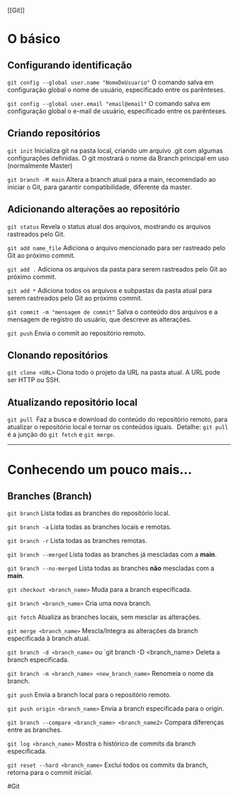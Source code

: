 [[Git]]
# O básico
## Configurando identificação
`git config --global user.name "NomeDeUsuario"`
O comando salva em configuração global o nome de usuário, especificado entre os parênteses.

`git config --global user.email "email@email"`
O comando salva em configuração global o e-mail de usuário, especificado entre os parênteses.
## Criando repositórios 
`git init`
Inicializa git na pasta local, criando um arquivo .git com algumas configurações definidas. O git mostrará o nome da Branch principal em uso (normalmente Master)

`git branch -M main`
Altera a branch atual para a main, recomendado ao iniciar o Git, para garantir compatibilidade, diferente da master.


## Adicionando alterações ao repositório
`git status`
Revela o status atual dos arquivos, mostrando os arquivos rastreados pelo Git.

`git add name_file`
Adiciona o arquivo mencionado para ser rastreado pelo Git ao próximo commit.

`git add .`
Adiciona os arquivos da pasta para serem rastreados pelo Git ao próximo commit.

`git add *`
Adiciona todos os arquivos e subpastas da pasta atual para serem rastreados pelo Git ao próximo commit.

`git commit -m "mensagem de commit"`
Salva o conteúdo dos arquivos e a mensagem de registro do usuário, que descreve as alterações.

`git push`
Envia o commit ao repositório remoto.
## Clonando repositórios
`git clone <URL>`
Clona todo o projeto da URL na pasta atual.
A URL pode ser HTTP ou SSH.
## Atualizando repositório local
`git pull`
 Faz a busca e download do conteúdo do repositório remoto, para atualizar o repositório local e tornar os conteúdos iguais.
 Detalhe: `git pull` é a junção do `git fetch` e `git merge`.

---
# Conhecendo um pouco mais...
## Branches (Branch)
`git branch`
Lista todas as branches do repositório local.

`git branch -a`
Lista todas as branches locais e remotas.

`git branch -r`
Lista todas as branches remotas.

`git branch --merged`
Lista todas as branches já mescladas com a **main**.

`git branch --no-merged`
Lista todas as branches **não** mescladas com a **main**.

`git checkout <branch_name>`
Muda para a branch especificada.

`git branch <branch_name>`
Cria uma nova branch.

`git fetch`
Atualiza as branches locais, sem mesclar as alterações.

`git merge <branch_name>`
Mescla/Integra as alterações da branch especificada à branch atual.

`git branch -d <branch_name>` ou `git branch -D <branch_name>
Deleta a branch especificada.

`git branch -m <branch_name> <new_branch_name>`
Renomeia o nome da branch.

`git push`
Envia a branch local para o repositório remoto.

`git push origin <branch_name>`
Envia a branch especificada para o origin.

`git branch --compare <branch_name> <branch_name2>`
Compara diferenças entre as branches.

`git log <branch_name>`
Mostra o histórico de commits da branch especificada.

`git reset --hard <branch_name>`
Exclui todos os commits da branch, retorna para o commit inicial.

#Git 